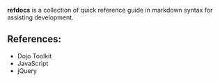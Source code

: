 **refdocs** is a collection of quick reference guide in markdown syntax for assisting development.

## References:

* Dojo Toolkit
* JavaScript
* jQuery
